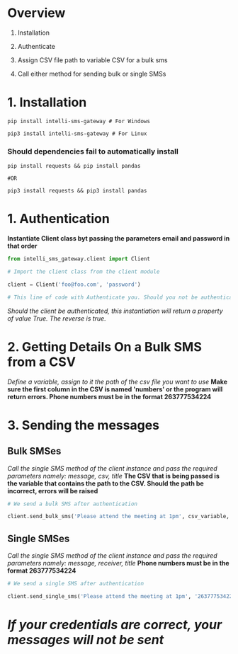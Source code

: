 # Overview

1. Installation

2. Authenticate

3. Assign CSV file path to variable CSV for a bulk sms

4. Call either method for sending bulk or single SMSs


# 1. Installation

```Shell
pip install intelli-sms-gateway # For Windows

pip3 install intelli-sms-gateway # For Linux
```

### Should dependencies fail to automatically install
```Shell
pip install requests && pip install pandas

#OR

pip3 install requests && pip3 install pandas

```


# 1. Authentication




**Instantiate Client class byt passing the parameters email and password in that order**
```Python
from intelli_sms_gateway.client import Client

# Import the client class from the client module

client = Client('foo@foo.com', 'password')

# This line of code with Authenticate you. Should you not be authenticated, it will raise an exception
```

*Should the client be authenticated, this instantiation will return a property of value True. The reverse is true.*



# 2. Getting Details On a Bulk SMS from a CSV



*Define a variable, assign to it the path of the csv file you want to use*
**Make sure the first column in the CSV is named 'numbers' or the program will return errors. Phone numbers must be in the format 263777534224**


# 3. Sending the messages



## Bulk SMSes




*Call the single SMS method of the client instance and pass the required parameters namely: message, csv, title*
**The CSV that is being passed is the variable that contains the path to the CSV. Should the path be incorrect, errors will be raised**

```Python
# We send a bulk SMS after authentication

client.send_bulk_sms('Please attend the meeting at 1pm', csv_variable, 'Meeting announcament')
```



## Single SMSes






*Call the single SMS method of the client instance and pass the required parameters namely: message, receiver, title*
**Phone numbers must be in the format 263777534224**

```Python
# We send a single SMS after authentication

client.send_single_sms('Please attend the meeting at 1pm', '263777534224', 'Meeting announcament')
```


#  *If your credentials are correct, your messages will not be sent*
